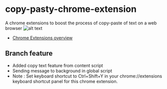 # copy-pasty-chrome-extension
A chrome extensions to boost the process of copy-paste of text on a web browser
![alt text](https://www.cyclonis.com/images/2018/03/use-cyclonis-password-manager-google-chrome-extension.jpg)
- [Chrome Extensions overview](https://developer.chrome.com/extensions)

## Branch feature
- Added copy text feature from content script
- Sending message to background in global script
- Note : Set keyboard shortcut to Ctrl+Shift+Y in your chrome://extensions keyboard shortcut panel for this chrome extension.
